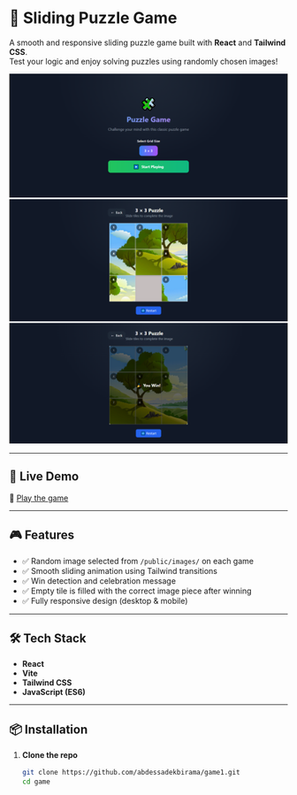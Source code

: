 # 🧩 Sliding Puzzle Game

A smooth and responsive sliding puzzle game built with **React** and **Tailwind CSS**.  
Test your logic and enjoy solving puzzles using randomly chosen images!

![screenshot](public/images/screen1.png)
![screenshot](public/images/screen2.png)
![screenshot](public/images/screen3.png)


---

## 🚀 Live Demo

🔗 [Play the game](https://puzzle-game-1.vercel.app/)

---

## 🎮 Features

- ✅ Random image selected from `/public/images/` on each game
- ✅ Smooth sliding animation using Tailwind transitions
- ✅ Win detection and celebration message
- ✅ Empty tile is filled with the correct image piece after winning
- ✅ Fully responsive design (desktop & mobile)

---

## 🛠️ Tech Stack

- **React**
- **Vite**
- **Tailwind CSS**
- **JavaScript (ES6)**

---

## 📦 Installation

1. **Clone the repo**
   ```bash
   git clone https://github.com/abdessadekbirama/game1.git
   cd game
